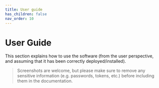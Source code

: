 ```yaml
---
title: User guide
has_children: false
nav_order: 10
---
```


# User Guide

This section explains how to use the software (from the user perspective, and assuming that it has been correctly deployed/installed).

> Screenshots are welcome, but please make sure to remove any sensitive information (e.g. passwords, tokens, etc.) before including them in the documentation.
